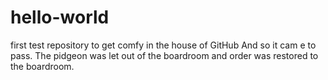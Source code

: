 # hello-world
first test repository to get comfy in the house of GitHub
And so it cam e to pass. The pidgeon was let out of the boardroom and order was restored to the boardroom.
